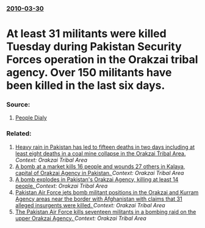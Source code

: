 ### [2010-03-30](/news/2010/03/30/index.md)

# At least 31 militants were killed Tuesday during Pakistan Security Forces operation in the Orakzai tribal agency. Over 150 militants have been killed in the last six days. 




### Source:

1. [People Dialy](http://english.peopledaily.com.cn/90001/90777/90851/6935244.html)

### Related:

1. [Heavy rain in Pakistan has led to fifteen deaths in two days including at least eight deaths in a coal mine collapse in the Orakzai Tribal Area. ](/news/2016/03/13/heavy-rain-in-pakistan-has-led-to-fifteen-deaths-in-two-days-including-at-least-eight-deaths-in-a-coal-mine-collapse-in-the-orakzai-tribal-a.md) _Context: Orakzai Tribal Area_
2. [A bomb at a market kills 16 people and wounds 27 others in Kalaya, capital of Orakzai Agency in Pakistan. ](/news/2013/02/8/a-bomb-at-a-market-kills-16-people-and-wounds-27-others-in-kalaya-capital-of-orakzai-agency-in-pakistan.md) _Context: Orakzai Tribal Area_
3. [A bomb explodes in Pakistan's Orakzai Agency, killing at least 14 people. ](/news/2012/07/18/a-bomb-explodes-in-pakistan-s-orakzai-agency-killing-at-least-14-people.md) _Context: Orakzai Tribal Area_
4. [Pakistan Air Force jets bomb militant positions in the Orakzai and Kurram Agency areas near the border with Afghanistan with claims that 31 alleged insurgents were killed. ](/news/2012/02/1/pakistan-air-force-jets-bomb-militant-positions-in-the-orakzai-and-kurram-agency-areas-near-the-border-with-afghanistan-with-claims-that-31.md) _Context: Orakzai Tribal Area_
5. [The Pakistan Air Force kills seventeen militants in a bombing raid on the upper Orakzai Agency. ](/news/2011/05/31/the-pakistan-air-force-kills-seventeen-militants-in-a-bombing-raid-on-the-upper-orakzai-agency.md) _Context: Orakzai Tribal Area_
